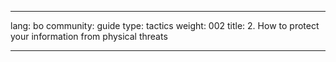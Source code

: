

---

lang: bo
community: guide
type: tactics
weight: 002
title: 2. How to protect your information from physical threats

---

<stub>


